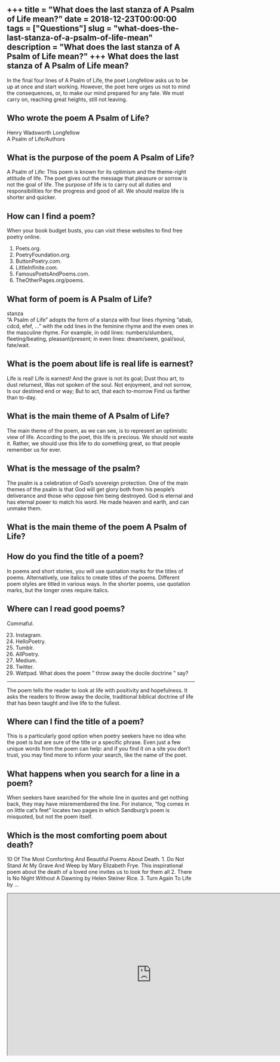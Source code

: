 +++
title = "What does the last stanza of A Psalm of Life mean?"
date = 2018-12-23T00:00:00
tags = ["Questions"]
slug = "what-does-the-last-stanza-of-a-psalm-of-life-mean"
description = "What does the last stanza of A Psalm of Life mean?"
+++
What does the last stanza of A Psalm of Life mean?
--------------------------------------------------

In the final four lines of A Psalm of Life, the poet Longfellow asks us to be up at once and start working. However, the poet here urges us not to mind the consequences, or, to make our mind prepared for any fate. We must carry on, reaching great heights, still not leaving.

Who wrote the poem A Psalm of Life?
-----------------------------------

Henry Wadsworth Longfellow  
A Psalm of Life/Authors

What is the purpose of the poem A Psalm of Life?
------------------------------------------------

A Psalm of Life: This poem is known for its optimism and the theme-right attitude of life. The poet gives out the message that pleasure or sorrow is not the goal of life. The purpose of life is to carry out all duties and responsibilities for the progress and good of all. We should realize life is shorter and quicker.

How can I find a poem?
----------------------

When your book budget busts, you can visit these websites to find free poetry online.

1. Poets.org.
2. PoetryFoundation.org.
3. ButtonPoetry.com.
4. LittleInfinite.com.
5. FamousPoetsAndPoems.com.
6. TheOtherPages.org/poems.

What form of poem is A Psalm of Life?
-------------------------------------

stanza  
“A Psalm of Life” adopts the form of a stanza with four lines rhyming “abab, cdcd, efef, …” with the odd lines in the feminine rhyme and the even ones in the masculine rhyme. For example, in odd lines: numbers/slumbers, fleeting/beating, pleasant/present; in even lines: dream/seem, goal/soul, fate/wait.

What is the poem about life is real life is earnest?
----------------------------------------------------

Life is real! Life is earnest! And the grave is not its goal; Dust thou art, to dust returnest, Was not spoken of the soul. Not enjoyment, and not sorrow, Is our destined end or way; But to act, that each to-morrow Find us farther than to-day.

What is the main theme of A Psalm of Life?
------------------------------------------

The main theme of the poem, as we can see, is to represent an optimistic view of life. According to the poet, this life is precious. We should not waste it. Rather, we should use this life to do something great, so that people remember us for ever.

What is the message of the psalm?
---------------------------------

The psalm is a celebration of God’s sovereign protection. One of the main themes of the psalm is that God will get glory both from his people’s deliverance and those who oppose him being destroyed. God is eternal and has eternal power to match his word. He made heaven and earth, and can unmake them.

What is the main theme of the poem A Psalm of Life?
---------------------------------------------------

How do you find the title of a poem?
------------------------------------

In poems and short stories, you will use quotation marks for the titles of poems. Alternatively, use italics to create titles of the poems. Different poem styles are titled in various ways. In the shorter poems, use quotation marks, but the longer ones require italics.

Where can I read good poems?
----------------------------

Commaful.

23. Instagram.
24. HelloPoetry.
25. Tumblr.
26. AllPoetry.
27. Medium.
28. Twitter.
29. Wattpad.
What does the poem ” throw away the docile doctrine ” say?
----------------------------------------------------------

The poem tells the reader to look at life with positivity and hopefulness. It asks the readers to throw away the docile, traditional biblical doctrine of life that has been taught and live life to the fullest.

Where can I find the title of a poem?
-------------------------------------

This is a particularly good option when poetry seekers have no idea who the poet is but are sure of the title or a specific phrase. Even just a few unique words from the poem can help: and if you find it on a site you don’t trust, you may find more to inform your search, like the name of the poet.

What happens when you search for a line in a poem?
--------------------------------------------------

When seekers have searched for the whole line in quotes and get nothing back, they may have misremembered the line. For instance, “fog comes in on little cat’s feet” locates two pages in which Sandburg’s poem is misquoted, but not the poem itself.

Which is the most comforting poem about death?
----------------------------------------------

10 Of The Most Comforting And Beautiful Poems About Death. 1. Do Not Stand At My Grave And Weep by Mary Elizabeth Frye. This inspirational poem about the death of a loved one invites us to look for them all 2. There Is No Night Without A Dawning by Helen Steiner Rice. 3. Turn Again To Life by …

<iframe allow="accelerometer; autoplay; clipboard-write; encrypted-media; gyroscope; picture-in-picture" allowfullscreen="" class="__youtube_prefs__  epyt-is-override  no-lazyload" data-no-lazy="1" data-origheight="433" data-origwidth="770" data-skipgform_ajax_framebjll="" height="433" id="_ytid_84213" loading="lazy" src="https://www.youtube.com/embed/NQ4en7o8B-g?enablejsapi=1&autoplay=0&cc_load_policy=0&cc_lang_pref=&iv_load_policy=1&loop=0&modestbranding=0&rel=1&fs=1&playsinline=0&autohide=2&theme=dark&color=red&controls=1&" title="YouTube player" width="770"></iframe>